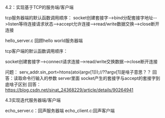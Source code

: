 4.2：实现基于TCP的服务端/客户端

tcp服务器端的默认函数调用顺序：
socket创建套接字-->bind分配套接字地址-->listen等待连接请求状态-->accept允许连接-->read/write数据交换-->close断开连接

hello_server.c 回顾hello world服务器端

tcp客户端的默认函数调用顺序：

socket创建套接字-->connect请求连接-->read/write交换数据-->close断开连接


问题： serv_addr.sin_port=htons(atoi(argv[1]));//??argv[1]是啥子意思？？
       回答：读取命令行输入的参数
       server里面 socket产生的套接字与accept的套接字到底啥子区别
        回答：https://blog.csdn.net/sinat_24368229/article/details/90264941

4.3实现迭代服务器端/客户端

echo_server.c：回声服务器端
echo_client.c:回声客户端

